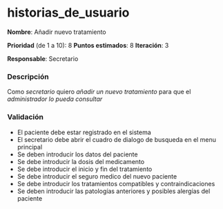 # historias_de_usuario

**Nombre**: Añadir nuevo tratamiento

**Prioridad** (de 1 a 10): 8
**Puntos estimados**: 8
**Iteración**: 3

**Responsable**: Secretario

### Descripción

Como *secretario* quiero *añadir un nuevo tratamiento* para que el *administrador lo pueda consultar*

### Validación

* El paciente debe estar registrado en el sistema
* El secretario debe abrir el cuadro de dialogo de busqueda en el menu principal
* Se deben introducir los datos del paciente
* Se debe introducir la dosis del medicamento
* Se debe introducir el inicio y fin del tratamiento
* Se debe introducir el seguro medico del nuevo paciente
* Se debe introducir los tratamientos compatibles y contraindicaciones
* Se deben introducir las patologías anteriores y posibles alergías del paciente
